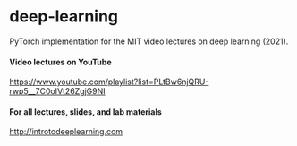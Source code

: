 # deep-learning
PyTorch implementation for the MIT video lectures on deep learning (2021).

#### Video lectures on YouTube
https://www.youtube.com/playlist?list=PLtBw6njQRU-rwp5__7C0oIVt26ZgjG9NI

#### For all lectures, slides, and lab materials
http://introtodeeplearning.com 
